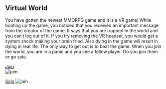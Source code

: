 ## Virtual World  

You have gotten the newest MMORPG game and it is a VR game! While booting up the game, you noticed that you received an important message from the creator of the game. It says that you are trapped in the world and you can’t log out of it. If you try removing the VR headset, you would get a system shock making your brain fried. Also dying in the game will result in dying in real life. The only way to get out is to beat the game. When you join the world, you are in a panic and you see a fellow player. Do you join them or go solo.  

[Join](join.md)  
![join](join.jpg)

[Solo](solo.md)
![join](solo.png)